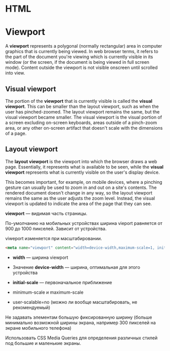 # HTML

# Viewport

A **viewport** represents a polygonal (normally rectangular) area in computer graphics that is currently being viewed. In web browser terms, it refers to the part of the document you're viewing which is currently visible in its window (or the screen, if the document is being viewed in full screen mode). Content outside the viewport is not visible onscreen until scrolled into view.

## Visual viewport

The portion of the **viewport** that is currently visible is called the **visual viewport**. This can be smaller than the layout viewport, such as when the user has pinched-zoomed. The layout viewport remains the same, but the visual viewport became smaller. The visual viewport is the visual portion of a screen excluding on-screen keyboards, areas outside of a pinch-zoom area, or any other on-screen artifact that doesn't scale with the dimensions of a page.

## Layout viewport

The **layout viewport** is the viewport into which the browser draws a web page. Essentially, it represents what is available to be seen, while the **visual viewport** represents what is currently visible on the user's display device.

This becomes important, for example, on mobile devices, where a pinching gesture can usually be used to zoom in and out on a site's contents. The rendered document doesn't change in any way, so the layout viewport remains the same as the user adjusts the zoom level. Instead, the visual viewport is updated to indicate the area of the page that they can see.

**viewport** — видимая часть страницы.

По-умолчанию на мобильных устройствах ширина vieport равняется от 900 до 1000 пикселей. Зависит от устройства.

viweport изменяется при масштабировании.

```html
<meta name="viewport" content="width=device-width,maximum-scale=1, initial-scale=1">
```

* **width** — ширина viewport

* Значение **device-width** — ширина, оптимальная для этого устройства

* **initial-scale** — первоначальное приближение

* minimum-scale и maximum-scale

* user-scalable=no (можно ли вообще масштабировать, не рекомендуемый)

Не задавать элементам большую фиксированную ширину (больше минимально возможной ширины экрана, например 300 пикселей на экране мобильного телефона)

Использовать CSS Media Queries для определения различных стилей под большие и маленькие экраны.
